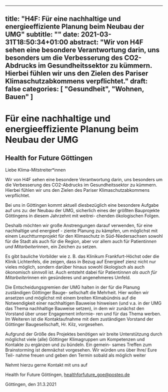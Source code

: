 
---
title: "H4F: Für eine nachhaltige und energieeffiziente Planung beim Neubau der UMG"
subtitle: ""
date: 2021-03-31T18:50:34+01:00
abstract: "Wir von H4F sehen eine besondere Verantwortung darin, uns besonders um die Verbesserung des CO2-Abdrucks im Gesundheitssektor zu kümmern. Hierbei fühlen wir uns den Zielen des Pariser Klimaschutzabkommens verpflichtet."
draft: false
categories: [ "Gesundheit", "Wohnen, Bauen" ]
---



# Für eine nachhaltige und energieeffiziente Planung beim Neubau der UMG
## Health for Future Göttingen


Liebe Klima-Mitstreiter*innen

Wir von H4F sehen eine besondere Verantwortung darin, uns besonders um die Verbesserung des
CO2-Abdrucks im Gesundheitssektor zu kümmern. Hierbei fühlen wir uns den Zielen des Pariser
Klimaschutzabkommens verpflichtet.

Bei uns in Göttingen kommt aktuell diesbezüglich eine besondere Aufgabe auf uns zu: der Neubau
der UMG, sicherlich eines der größten Bauprojekte Göttingens in diesem Jahrzehnt mit weitrei-
chenden ökologischen Folgen.

Deshalb möchten wir große Anstrengungen darauf verwenden, für eine nachhaltige und energieef -
ziente Planung zu kämpfen, um möglichst mit einem Leuchtturmprojekt für den Klimaschutz in
Süd-Niedersachsen sowohl für die Stadt als auch für die Region, aber vor allem auch für
Patient*innen und Mitarbeiter*innen, ein Zeichen zu setzen.

Es gibt bauliche Vorbilder wie z. B. das Klinikum Frankfurt-Höchst oder die Klinik Lichtenfels, die
zeigen, dass in Bezug auf Energieef zienz nicht nur vieles möglich, sondern darüber hinaus sowohl
ökologisch als auch ökonomisch sinnvoll ist. Auch entsteht dabei für Patient*innen als auch für
Mitarbeiter*innen ein gesünderes und angenehmeres Umfeld.

Die Entscheidungsgremien der UMG halten in der für die Planung zuständigen Göttinger Bauge-
sellschaft die Mehrheit. Hier wollen wir ansetzen und möglichst mit einem breiten Klimabündnis
auf die Notwendigkeit einer nachhaltigen Bauweise hinweisen (und v.a. in der UMG das Thema
nachhaltige Bauweise setzen), in dem wir zunächst den Vorstand über unser Engagement informie-
ren und für das Thema werben. Im Weiteren ist die Kontaktaufnahme mit dem zuständigen Vorstand
der Göttinger Baugesellschaft, Hr. Kilz, vorgesehen.

Aufgrund der Größe des Projektes benötigen wir breite Unterstützung durch möglichst viele (alle)
Göttinger Klimagruppen um Kompetenzen und Kontakte zu ergänzen und zu bündeln. Ein gemein-
sames Treffen zum Brainstorming ist demnächst vorgesehen. Wir würden uns über Ihre/ Eure Teil-
nahme freuen und geben den Termin sobald als möglich weiter

Nehmt hierzu gerne Kontakt mit uns auf

Health for Future Göttingen,
healthforfuture_goe@posteo.de

Göttingen, den 31.3.2021
